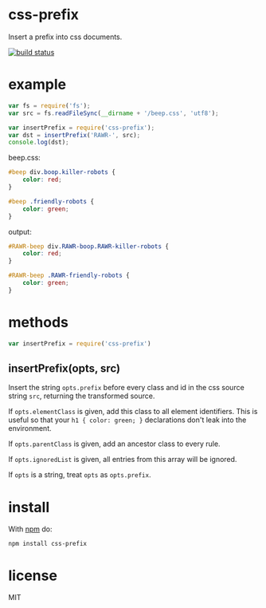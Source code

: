 css-prefix
==========

Insert a prefix into css documents.

[![build status](https://secure.travis-ci.org/substack/css-prefix.png)](http://travis-ci.org/substack/css-prefix)

example
=======

``` js
var fs = require('fs');
var src = fs.readFileSync(__dirname + '/beep.css', 'utf8');

var insertPrefix = require('css-prefix');
var dst = insertPrefix('RAWR-', src);
console.log(dst);
```

beep.css:

``` css
#beep div.boop.killer-robots {
    color: red;
}

#beep .friendly-robots {
    color: green;
}
```

output:

``` css
#RAWR-beep div.RAWR-boop.RAWR-killer-robots {
    color: red;
}

#RAWR-beep .RAWR-friendly-robots {
    color: green;
}
```

methods
=======

``` js
var insertPrefix = require('css-prefix')
```

insertPrefix(opts, src)
-----------------------

Insert the string `opts.prefix` before every class and id in the css source
string `src`, returning the transformed source.

If `opts.elementClass` is given, add this class to all element identifiers. This
is useful so that your `h1 { color: green; }` declarations don't leak into the
environment.

If `opts.parentClass` is given, add an ancestor class to every rule.

If `opts.ignoredList` is given, all entries from this array will be ignored.

If `opts` is a string, treat `opts` as `opts.prefix`.

install
=======

With [npm](http://npmjs.org) do:

```
npm install css-prefix
```

license
=======

MIT
